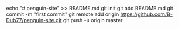 echo "# penguin-site" >> README.md
git init
git add README.md
git commit -m "first commit"
git remote add origin https://github.com/B-Dub77/penguin-site.git
git push -u origin master
